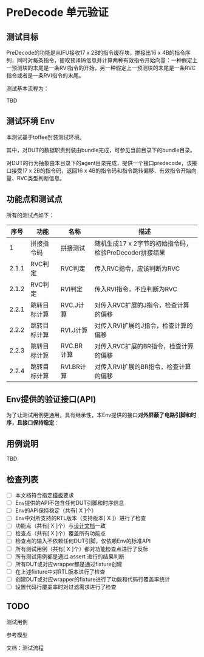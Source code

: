 # PreDecode 单元验证

## 测试目标

PreDecode的功能是从IFU接收17 x 2B的指令缓存块，拼接出16 x 4B的指令序列，同时对每条指令，提取预译码信息并计算两种有效指令开始向量：一种假定上一预测块的末尾是一条RVI指令的开始，另一种假定上一预测块的末尾是一条RVC指令或者是一条RVI指令的末尾。

测试基本流程为：

TBD

## 测试环境 Env

本测试基于toffee封装测试环境。

其中，对DUT的数据职责封装由bundle完成，可参见当前目录下的bundle目录。

对DUT的行为抽象由本目录下的agent目录完成，提供一个接口predecode，该接口接受17 x 2B的指令码，返回16 x 4B的指令码和指令跳转偏移、有效指令开始向量、RVC类型判断信息。

## 功能点和测试点

所有的测试点如下：

| 序号 | 功能     | 名称         | 描述                                  |
|---|--------|------------|-------------------------------------|
| 1| 拼接指令码  | 拼接测试 | 随机生成17 x 2字节的初始指令码，检验PreDecoder拼接结果 |
| 2\.1\.1| RVC判定  | RVC判定 | 传入RVC指令，应该判断为RVC |
| 2\.1\.2| RVC判定  | RVI判定 | 传入RVI指令，不应判断为RVC |
| 2\.2\.1| 跳转目标计算 | RVC\.J计算  | 对传入RVC扩展的J指令，检查计算的偏移  |
| 2\.2\.2| 跳转目标计算 | RVI\.J计算  | 对传入RVI扩展的J指令，检查计算的偏移  |
| 2\.2\.3| 跳转目标计算 | RVC\.BR计算 | 对传入RVC扩展的BR指令，检查计算的偏移 |
| 2\.2\.4| 跳转目标计算 | RVI\.BR计算 | 对传入RVI扩展的BR指令，检查计算的偏移 |

## Env提供的验证接口(API)

为了让测试用例更通用，具有继承性，本Env提供的接口**对外屏蔽了电路引脚和时序，且接口保持稳定**：

## 用例说明

TBD

## 检查列表

- [ ] 本文档符合指定[模板]()要求
- [ ] Env提供的API不包含任何DUT引脚和时序信息
- [ ] Env的API保持稳定（共有[ X ]个）
- [ ] Env中对所支持的RTL版本（支持版本[ X ]）进行了检查
- [ ] 功能点（共有[ X ]个）与[设计文档]()一致
- [ ] 检查点（共有[ X ]个）覆盖所有功能点
- [ ] 检查点的输入不依赖任何DUT引脚，仅依赖Env的标准API
- [ ] 所有测试用例（共有[ X ]个）都对功能检查点进行了反标
- [ ] 所有测试用例都是通过 assert 进行的结果判断
- [ ] 所有DUT或对应wrapper都是通过fixture创建
- [ ] 在上述fixture中对RTL版本进行了检查
- [ ] 创建DUT或对应wrapper的fixture进行了功能和代码行覆盖率统计
- [ ] 设置代码行覆盖率时对过滤需求进行了检查

## TODO

测试用例

参考模型

文档：测试流程